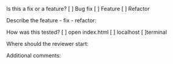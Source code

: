 Is this a fix or a feature? [ ] Bug fix [ ] Feature [ ] Refactor

Describe the feature - fix - refactor:

How was this tested? [ ] open index.html [ ] localhost [ ]terminal

Where should the reviewer start:

Additional comments: